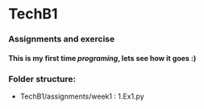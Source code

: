 # TechB1

### Assignments and exercise

#### This is my first time _programing_, lets see how it goes :)

### Folder structure: 
- TechB1/assignments/week1 :
  1.Ex1.py
